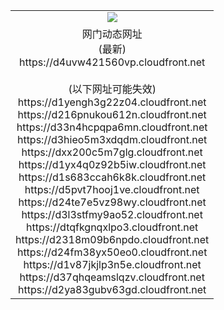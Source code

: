 ﻿<table>
  <tr></tr>
  <tr><td colspan=2 align=center><img src="https://d4uvw421560vp.cloudfront.net/Up/oGate.jpg" /></td></tr>
  <tr><td colspan=2 align=center>网门动态网址<br/>(最新)
<br>https://d4uvw421560vp.cloudfront.net
<br/><br/>(以下网址可能失效)
<br>https://d1yengh3g22z04.cloudfront.net
<br>https://d216pnukou612n.cloudfront.net
<br>https://d33n4hcpqpa6mn.cloudfront.net
<br>https://d3hieo5m3xdqdm.cloudfront.net
<br>https://dxx200c5m7glg.cloudfront.net
<br>https://d1yx4q0z92b5iw.cloudfront.net
<br>https://d1s683ccah6k8k.cloudfront.net
<br>https://d5pvt7hooj1ve.cloudfront.net
<br>https://d24te7e5vz98wy.cloudfront.net
<br>https://d3l3stfmy9ao52.cloudfront.net
<br>https://dtqfkgnqxlpo3.cloudfront.net
<br>https://d2318m09b6npdo.cloudfront.net
<br>https://d24fm38yx50eo0.cloudfront.net
<br>https://d1v87jkjlp3n5e.cloudfront.net
<br>https://d37qhqeamslqzv.cloudfront.net
<br>https://d2ya83gubv63gd.cloudfront.net
    </td>
  </tr>
</table>
